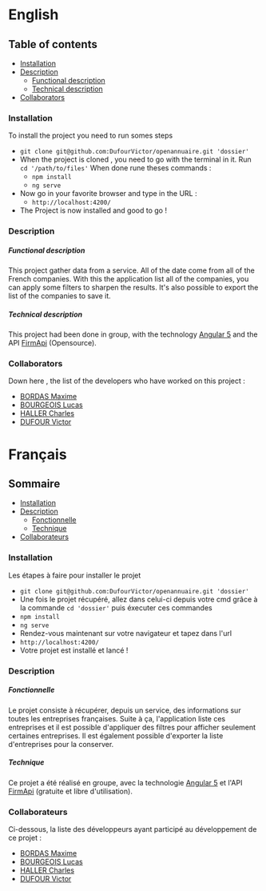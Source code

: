 # English

## Table of contents

* [Installation](#installation)
* [Description](#description)
    * [Functional description](#functional-description)
    * [Technical description](#technical-description)
* [Collaborators](#collaborators)

### Installation

To install the project you need to run somes steps

* `git clone git@github.com:DufourVictor/openannuaire.git 'dossier'`
* When the project is cloned , you need to go with the terminal in it. Run `cd '/path/to/files'` When done rune theses commands :
  * `npm install`
  * `ng serve`
* Now go in your favorite browser and type in the URL :
  * `http://localhost:4200/`
* The Project is now installed and good to go !

### Description
##### Functional description
This project gather data from a service. All of the date come from all 
of the French companies.
With this the application list all of the companies, you can apply some 
filters to sharpen the results.
It's also possible to export the list of the companies to save it.

##### Technical description
This project had been done in group, with the technology
[Angular 5](https://angular.io/) and the API [FirmApi](https://firmapi.com/)
(Opensource).

### Collaborators
Down here , the list of the developers who have worked on this project : 
* [BORDAS Maxime](https://github.com/MaximeBordas)
* [BOURGEOIS Lucas](https://github.com/LucasBourgeois)
* [HALLER Charles](https://github.com/CharlesHaller)
* [DUFOUR Victor](https://github.com/DufourVictor)

# Français

## Sommaire

* [Installation](#installation)
* [Description](#description)
    * [Fonctionnelle](#fonctionnelle)
    * [Technique](#technique)
* [Collaborateurs](#collaborateurs)

### Installation

Les étapes à faire pour installer le projet

* `git clone git@github.com:DufourVictor/openannuaire.git 'dossier'`
* Une fois le projet récupéré, allez dans celui-ci depuis votre cmd grâce à la commande `cd 'dossier'`
puis éxecuter ces commandes
* `npm install`
* `ng serve`
* Rendez-vous maintenant sur votre navigateur et tapez dans l'url
* `http://localhost:4200/`
* Votre projet est installé et lancé !

### Description
##### Fonctionnelle
Le projet consiste à récupérer, depuis un service, des informations
sur toutes les entreprises françaises. Suite à ça, l'application
liste ces entreprises et il est possible d'appliquer des filtres
pour afficher seulement certaines entreprises. Il est également 
possible d'exporter la liste d'entreprises pour la conserver.

##### Technique
Ce projet a été réalisé en groupe, avec la technologie 
[Angular 5](https://angular.io/) et l'API [FirmApi](https://firmapi.com/)
(gratuite et libre d'utilisation).

### Collaborateurs
Ci-dessous, la liste des développeurs ayant participé au développement
de ce projet :
* [BORDAS Maxime](https://github.com/MaximeBordas)
* [BOURGEOIS Lucas](https://github.com/LucasBourgeois)
* [HALLER Charles](https://github.com/CharlesHaller)
* [DUFOUR Victor](https://github.com/DufourVictor)
